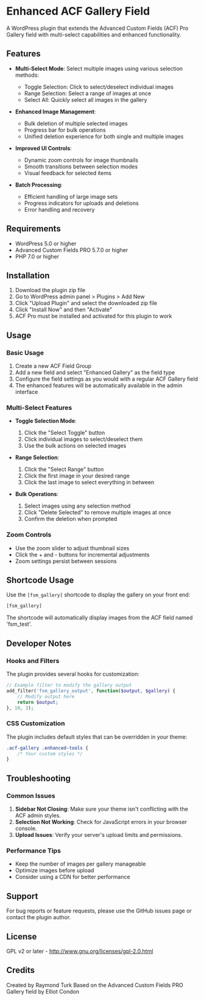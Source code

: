 # Enhanced ACF Gallery Field

A WordPress plugin that extends the Advanced Custom Fields (ACF) Pro Gallery field with multi-select capabilities and enhanced functionality.

## Features

- **Multi-Select Mode**: Select multiple images using various selection methods:
  - Toggle Selection: Click to select/deselect individual images
  - Range Selection: Select a range of images at once
  - Select All: Quickly select all images in the gallery
  
- **Enhanced Image Management**:
  - Bulk deletion of multiple selected images
  - Progress bar for bulk operations
  - Unified deletion experience for both single and multiple images
  
- **Improved UI Controls**:
  - Dynamic zoom controls for image thumbnails
  - Smooth transitions between selection modes
  - Visual feedback for selected items
  
- **Batch Processing**:
  - Efficient handling of large image sets
  - Progress indicators for uploads and deletions
  - Error handling and recovery

## Requirements

- WordPress 5.0 or higher
- Advanced Custom Fields PRO 5.7.0 or higher
- PHP 7.0 or higher

## Installation

1. Download the plugin zip file
2. Go to WordPress admin panel > Plugins > Add New
3. Click "Upload Plugin" and select the downloaded zip file
4. Click "Install Now" and then "Activate"
5. ACF Pro must be installed and activated for this plugin to work

## Usage

### Basic Usage

1. Create a new ACF Field Group
2. Add a new field and select "Enhanced Gallery" as the field type
3. Configure the field settings as you would with a regular ACF Gallery field
4. The enhanced features will be automatically available in the admin interface

### Multi-Select Features

- **Toggle Selection Mode**:
  1. Click the "Select Toggle" button
  2. Click individual images to select/deselect them
  3. Use the bulk actions on selected images

- **Range Selection**:
  1. Click the "Select Range" button
  2. Click the first image in your desired range
  3. Click the last image to select everything in between

- **Bulk Operations**:
  1. Select images using any selection method
  2. Click "Delete Selected" to remove multiple images at once
  3. Confirm the deletion when prompted

### Zoom Controls

- Use the zoom slider to adjust thumbnail sizes
- Click the + and - buttons for incremental adjustments
- Zoom settings persist between sessions

## Shortcode Usage

Use the `[fsm_gallery]` shortcode to display the gallery on your front end:

```php
[fsm_gallery]
```

The shortcode will automatically display images from the ACF field named 'fsm_test'.

## Developer Notes

### Hooks and Filters

The plugin provides several hooks for customization:

```php
// Example filter to modify the gallery output
add_filter('fsm_gallery_output', function($output, $gallery) {
    // Modify output here
    return $output;
}, 10, 2);
```

### CSS Customization

The plugin includes default styles that can be overridden in your theme:

```css
.acf-gallery .enhanced-tools {
    /* Your custom styles */
}
```

## Troubleshooting

### Common Issues

1. **Sidebar Not Closing**: Make sure your theme isn't conflicting with the ACF admin styles.
2. **Selection Not Working**: Check for JavaScript errors in your browser console.
3. **Upload Issues**: Verify your server's upload limits and permissions.

### Performance Tips

- Keep the number of images per gallery manageable
- Optimize images before upload
- Consider using a CDN for better performance

## Support

For bug reports or feature requests, please use the GitHub issues page or contact the plugin author.

## License

GPL v2 or later - http://www.gnu.org/licenses/gpl-2.0.html

## Credits

Created by Raymond Turk
Based on the Advanced Custom Fields PRO Gallery field by Elliot Condon

